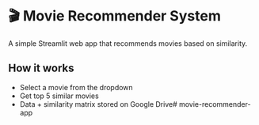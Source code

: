 # 🎬 Movie Recommender System

A simple Streamlit web app that recommends movies based on similarity.

## How it works
- Select a movie from the dropdown
- Get top 5 similar movies
- Data + similarity matrix stored on Google Drive# movie-recommender-app

